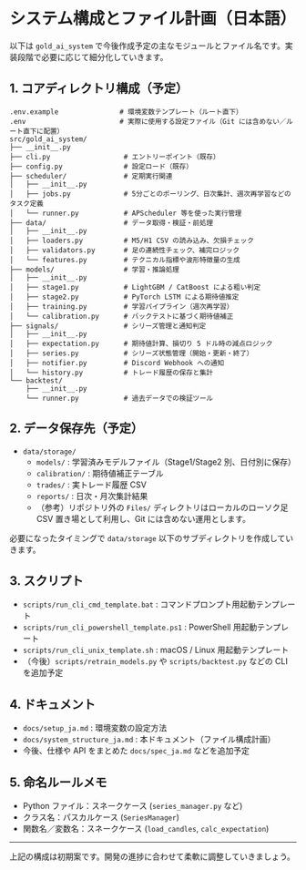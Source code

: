 # システム構成とファイル計画（日本語）

以下は `gold_ai_system` で今後作成予定の主なモジュールとファイル名です。実装段階で必要に応じて細分化していきます。

## 1. コアディレクトリ構成（予定）

```
.env.example               # 環境変数テンプレート（ルート直下）
.env                       # 実際に使用する設定ファイル（Git には含めない／ルート直下に配置）
src/gold_ai_system/
├── __init__.py
├── cli.py                  # エントリーポイント（既存）
├── config.py               # 設定ロード（既存）
├── scheduler/              # 定期実行関連
│   ├── __init__.py
│   ├── jobs.py             # 5分ごとのポーリング、日次集計、週次再学習などのタスク定義
│   └── runner.py           # APScheduler 等を使った実行管理
├── data/                   # データ取得・検証・前処理
│   ├── __init__.py
│   ├── loaders.py          # M5/H1 CSV の読み込み、欠損チェック
│   ├── validators.py       # 足の連続性チェック、補完ロジック
│   └── features.py         # テクニカル指標や波形特徴量の生成
├── models/                 # 学習・推論処理
│   ├── __init__.py
│   ├── stage1.py           # LightGBM / CatBoost による粗い判定
│   ├── stage2.py           # PyTorch LSTM による期待値推定
│   ├── training.py         # 学習パイプライン（週次再学習）
│   └── calibration.py      # バックテストに基づく期待値補正
├── signals/                # シリーズ管理と通知判定
│   ├── __init__.py
│   ├── expectation.py      # 期待値計算、損切り 5 ドル時の減点ロジック
│   ├── series.py           # シリーズ状態管理（開始・更新・終了）
│   ├── notifier.py         # Discord Webhook への通知
│   └── history.py          # トレード履歴の保存と集計
└── backtest/
    ├── __init__.py
    └── runner.py           # 過去データでの検証ツール
```

## 2. データ保存先（予定）

- `data/storage/`
  - `models/` : 学習済みモデルファイル（Stage1/Stage2 別、日付別に保存）
  - `calibration/` : 期待値補正テーブル
  - `trades/` : 実トレード履歴 CSV
  - `reports/` : 日次・月次集計結果
  - （参考）リポジトリ外の `Files/` ディレクトリはローカルのローソク足 CSV 置き場として利用し、Git には含めない運用とします。

必要になったタイミングで `data/storage` 以下のサブディレクトリを作成していきます。

## 3. スクリプト

- `scripts/run_cli_cmd_template.bat` : コマンドプロンプト用起動テンプレート
- `scripts/run_cli_powershell_template.ps1` : PowerShell 用起動テンプレート
- `scripts/run_cli_unix_template.sh` : macOS / Linux 用起動テンプレート
- （今後）`scripts/retrain_models.py` や `scripts/backtest.py` などの CLI を追加予定

## 4. ドキュメント

- `docs/setup_ja.md` : 環境変数の設定方法
- `docs/system_structure_ja.md` : 本ドキュメント（ファイル構成計画）
- 今後、仕様や API をまとめた `docs/spec_ja.md` などを追加予定

## 5. 命名ルールメモ

- Python ファイル：スネークケース (`series_manager.py` など)
- クラス名：パスカルケース (`SeriesManager`)
- 関数名／変数名：スネークケース (`load_candles`, `calc_expectation`)

---

上記の構成は初期案です。開発の進捗に合わせて柔軟に調整していきましょう。